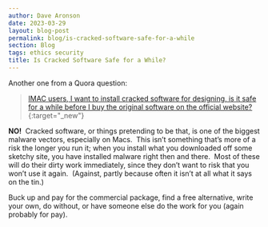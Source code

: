 ```yaml
---
author: Dave Aronson
date: 2023-03-29
layout: blog-post
permalink: blog/is-cracked-software-safe-for-a-while
section: Blog
tags: ethics security
title: Is Cracked Software Safe for a While?
---
```


Another one from a Quora question:

> [IMAC users, I want to install cracked software for designing, is it safe for a while before I buy the original software on the official website?](https://www.quora.com/IMAC-users-I-want-to-install-cracked-software-for-designing-is-it-safe-for-a-while-before-I-buy-the-original-software-on-the-official-website/answer/Dave-Aronson){:target="_new"}

**NO!**&nbsp;
Cracked software,
or things pretending to be that,
is one of the biggest malware vectors,
especially on Macs.&nbsp;
This isn’t something that’s
more of a risk the longer you run it;
when you install
what you downloaded off some sketchy site,
you have installed malware
right then and there.&nbsp;
Most of these will
do their dirty work
immediately,
since they don’t want to
risk that you won’t use it again.&nbsp;
(Against,
partly because often
it isn’t at all
what it says on the tin.)

Buck up and
pay for the commercial package,
find a free alternative,
write your own,
do without,
or have someone else do the work for you
(again probably for pay).
